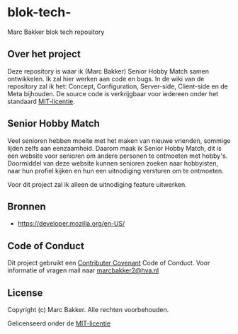 # blok-tech-
Marc Bakker blok tech repository

## Over het project

Deze repository is waar ik (Marc Bakker) Senior Hobby Match samen ontwikkelen. Ik zal hier werken aan code en bugs. In de wiki van de repository zal ik het: Concept, Configuration, Server-side, Client-side en de Meta bijhouden. De source code is verkrijgbaar voor iedereen onder het standaard [MIT-licentie](LICENSE.txt).

## Senior Hobby Match

Veel senioren hebben moeite met het maken van nieuwe vrienden, sommige lijden zelfs aan eenzaamheid. Daarom maak ik Senior Hobby Match, dit is een website voor senioren om andere personen te ontmoeten met hobby's. Doormiddel van deze website kunnen senioren zoeken naar hobbyisten, naar hun profiel kijken en hun een uitnodiging versturen om te ontmoeten.

Voor dit project zal ik alleen de uitnodiging feature uitwerken.

## Bronnen

* https://developer.mozilla.org/en-US/

## Code of Conduct

Dit project gebruikt een [Contributer Covenant](CODE_OF_CONDUCT.md) Code of Conduct. Voor informatie of vragen mail naar marcbakker2@hva.nl

## License

Copyright (c) Marc Bakker. Alle rechten voorbehouden.

Gelicenseerd onder de [MIT-licentie](LICENSE.txt)
